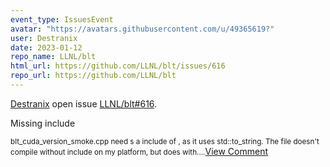 ```yaml
---
event_type: IssuesEvent
avatar: "https://avatars.githubusercontent.com/u/49365619?"
user: Destranix
date: 2023-01-12
repo_name: LLNL/blt
html_url: https://github.com/LLNL/blt/issues/616
repo_url: https://github.com/LLNL/blt
---
```


<a href='https://github.com/Destranix' target='_blank'>Destranix</a> open issue <a href='https://github.com/LLNL/blt/issues/616' target='_blank'>LLNL/blt#616</a>.

<p>Missing include </p><small>blt_cuda_version_smoke.cpp need s a include of <string>, as it uses std::to_string. The file doesn't compile without include on my platform, but does with....</small><a href='https://github.com/LLNL/blt/issues/616' target='_blank'>View Comment</a>